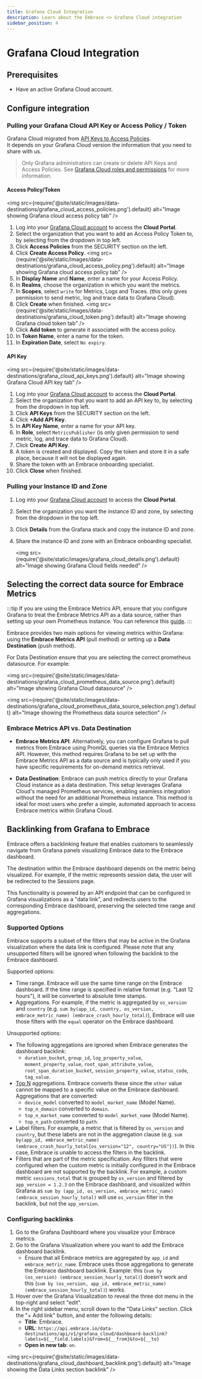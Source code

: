```yaml
---
title: Grafana Cloud Integration
description: Learn about the Embrace <> Grafana Cloud integration
sidebar_position: 4
---
```


# Grafana Cloud Integration

## Prerequisites

- Have an active Grafana Cloud account.

## Configure integration

### Pulling your Grafana Cloud API Key or Access Policy / Token

Grafana Cloud migrated from [API Keys to Access Policies](https://grafana.com/docs/grafana-cloud/account-management/authentication-and-permissions/access-policies/#grafana-cloud-migration-from-api-keys-to-access-policies).  
It depends on your Grafana Cloud version the information that you need to share with us.

> Only Grafana administrators can create or delete API Keys and Access Policies. See [Grafana Cloud roles and permissions](https://grafana.com/docs/grafana-cloud/authentication-and-permissions/cloud-roles/) for more information.

#### Access Policy/Token

<img src={require('@site/static/images/data-destinations/grafana_cloud_access_policies.png').default} alt="Image showing Grafana cloud access policy tab" />

1. Log into your [Grafana Cloud account](https://grafana.com/auth/sign-in) to access the **Cloud Portal**.
2. Select the organization that you want to add an Access Policy Token to, by selecting from the dropdown in top left.
3. Click **Access Policies** from the SECURITY section on the left.
4. Click **Create Access Policy**.
   <img src={require('@site/static/images/data-destinations/grafana_cloud_access_policy.png').default} alt="Image showing Grafana cloud access policy tab" />
5. In **Display Name** and **Name**, enter a name for your Access Policy.
6. In **Realms**, choose the organization in which you want the metrics.
7. In **Scopes**, select `write` for Metrics, Logs and Traces. (this only gives permission to send metric, log and trace data to Grafana Cloud).
8. Click **Create** when finished.
   <img src={require('@site/static/images/data-destinations/grafana_cloud_token.png').default} alt="Image showing Grafana cloud token tab" />
9. Click **Add token** to generate it associated with the access policy.
10. In **Token Name**, enter a name for the token.
11. In **Expiration Date**, select `No expiry`.

#### API Key

<img src={require('@site/static/images/data-destinations/grafana_cloud_api_keys.png').default} alt="Image showing Grafana Cloud API key tab" />

1. Log into your [Grafana Cloud account](https://grafana.com/auth/sign-in) to access the **Cloud Portal**.
2. Select the organization that you want to add an API key to, by selecting from the dropdown in top left.
3. Click **API Keys** from the SECURITY section on the left.
4. Click **+Add API Key**.
5. In **API Key Name**, enter a name for your API key.
6. In **Role**, select  `MetricsPublisher` (is only given permission to send metric, log, and trace data to Grafana Cloud).
7. Click **Create API Key**.
8. A token is created and displayed. Copy the token and store it in a safe place, because it will not be displayed again.
9. Share the token with an Embrace onboarding specialist.
10. Click **Close** when finished.

### Pulling your Instance ID and Zone

1. Log into your [Grafana Cloud account](https://grafana.com/auth/sign-in) to access the **Cloud Portal**.
2. Select the organization you want the instance ID and zone, by selecting from the dropdown in the top left.
3. Click **Details** from the Grafana stack and copy the instance ID and zone.
4. Share the instance ID and zone with an Embrace onboarding specialist.

   <img src={require('@site/static/images/grafana_cloud_details.png').default} alt="Image showing Grafana Cloud fields needed" />

## Selecting the correct data source for Embrace Metrics

:::tip
If you are using the Embrace Metrics API, ensure that you configure Grafana to treat the Embrace Metrics API as a data source, rather than setting up your own Prometheus instance. You can reference this [guide](/embrace-api/grafana_integrations.md#setting-up-embrace-as-a-data-source).
:::

Embrace provides two main options for viewing metrics within Grafana: using the **Embrace Metrics API** (pull method) or setting up a **Data Destination** (push method).

For Data Destination ensure that you are selecting the correct prometheus datasource. For example:

<img src={require('@site/static/images/data-destinations/grafana_cloud_prometheus_data_source.png').default} alt="Image showing Grafana Cloud datasource" />

<img src={require('@site/static/images/data-destinations/grafana_cloud_prometheus_data_source_selection.png').default} alt="Image showing the Prometheus data source selection" />

### Embrace Metrics API vs. Data Destination

- **Embrace Metrics API**: Alternatively, you can configure Grafana to pull metrics from Embrace using PromQL queries via the Embrace Metrics API. However, this method requires Grafana to be set up with the Embrace Metrics API as a data source and is typically only used if you have specific requirements for on-demand metrics retrieval.

- **Data Destination**: Embrace can push metrics directly to your Grafana Cloud instance as a data destination. This setup leverages Grafana Cloud's managed Prometheus services, enabling seamless integration without the need for an additional Prometheus instance. This method is ideal for most users who prefer a simple, automated approach to access Embrace metrics within Grafana Cloud.

## Backlinking from Grafana to Embrace

Embrace offers a backlinking feature that enables customers to seamlessly navigate from Grafana panels visualizing Embrace data to the Embrace dashboard.

The destination within the Embrace dashboard depends on the metric being visualized. For example, if the metric represents session data, the user will be redirected to the Sessions page.

This functionality is powered by an API endpoint that can be configured in Grafana visualizations as a "data link", and redirects users to the corresponding Embrace dashboard, preserving the selected time range and aggregations.

### Supported Options

Embrace supports a subset of the filters that may be active in the Grafana visualization where the data link is configured. Please note that any unsupported filters will be ignored when following the backlink to the Embrace dashboard.

Supported options:

- Time range. Embrace will use the same time range on the Embrace dashboard. If the time range is specified in relative format (e.g. "Last 12 hours"), it will be converted to absolute time stamps.
- Aggregations. For example, if the metric is aggregated by `os_version` and `country` (e.g. `sum by(app_id, country, os_version, embrace_metric_name) (embrace_crash_hourly_total)`), Embrace will use those filters with the `equal` operator on the Embrace dashboard.

Unsupported options:

- The following aggregations are ignored when Embrace generates the dashboard backlink:
  - `duration_bucket`, `group_id`, `log_property_value`, `moment_property_value`, `root_span_attribute_value`, `root_span_duration_bucket`,
  `session_property_value`, `status_code`, `tag_value`.
- [Top N](/embrace-api/supported_metrics_and_queries/#dimension-reduction---other) aggregations. Embrace converts these since the `other` value cannot be mapped to a specific value on the Embrace dashboard. Aggregations that are converted:
  - `device_model` converted to `model_market_name` (Model Name).
  - `top_n_domain` converted to `domain`.
  - `top_n_market_name` converted to `model_market_name` (Model Name).
  - `top_n_path` converted to `path`.
- Label filters. For example, a metric that is filtered by `os_version` and `country`, but these labels are not in the aggregation clause (e.g. `sum by(app_id, embrace_metric_name) (embrace_crash_hourly_total{os_version="12", country="US"})`). In this case, Embrace is unable to access the filters in the backlink.
- Filters that are part of the metric specification. Any filters that were configured when the custom metric is initially configured in the Embrace dashboard are not supported by the backlink. For example, a custom metric `sessions_total` that is grouped by `os_version` and filtered by `app_version = 1.2.3` on the Embrace dashboard, and visualized within Grafana as `sum by (app_id, os_version, embrace_metric_name) (embrace_session_hourly_total)` will use `os_version` filter in the backlink, but not the `app_version`.

### Configuring backlinks

1. Go to the Grafana Dashboard where you visualize your Embrace metrics.
2. Go to the Grafana Visualization where you want to add the Embrace dashboard backlink.
   - Ensure that all Embrace metrics are aggregated by `app_id` and `embrace_metric_name`. Embrace uses those aggregations to generate
    the Embrace dashboard backlink. Example: this (`sum by (os_version) (embrace_session_hourly_total)`) doesn't work and this
    (`sum by (os_version, app_id, embrace_metric_name) (embrace_session_hourly_total)`) works.
3. Hover over the Grafana Visualization to reveal the three dot menu in the top-right and select "edit".
4. In the right sidebar menu, scroll down to the "Data Links" section. Click the "+ Add link" button, and enter the following details:
   - **Title**: Embrace.
   - **URL**: `https://api.embrace.io/data-destinations/api/v1/grafana_cloud/dashboard-backlink?labels=${__field.labels}&from=${__from}&to=${__to}`
   - **Open in new tab**: `on`.

<img src={require('@site/static/images/data-destinations/grafana_cloud_dashboard_backlink.png').default} alt="Image showing the Data Links section backlink" />
